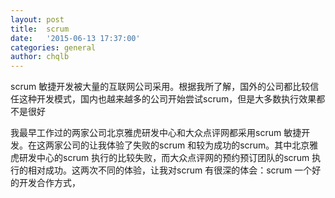 ```yaml
---
layout: post
title: 	scrum
date: 	'2015-06-13 17:37:00'
categories: general
author: chqlb
---
```


scrum 敏捷开发被大量的互联网公司采用。根据我所了解，国外的公司都比较信任这种开发模式，国内也越来越多的公司开始尝试scrum，但是大多数执行效果都不是很好

我最早工作过的两家公司北京雅虎研发中心和大众点评网都采用scrum 敏捷开发。在这两家公司的让我体验了失败的scrum 和较为成功的scrum。其中北京雅虎研发中心的scrum 执行的比较失败，而大众点评网的预约预订团队的scrum 执行的相对成功。这两次不同的体验，让我对scrum 有很深的体会：scrum 一个好的开发合作方式，

